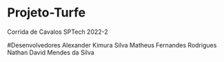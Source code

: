 # Projeto-Turfe
Corrida de Cavalos SPTech 2022-2

#Desenvolvedores
Alexander Kimura Silva
Matheus Fernandes Rodrigues
Nathan David Mendes da Silva
